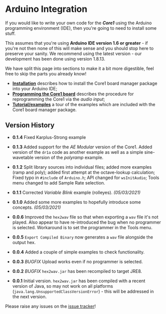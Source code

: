 # Arduino Integration

If you would like to write your own code for the _**Core1**_ using the
Arduino programming environment (IDE), then you're going to need
to install some stuff.

This assumes that you're using **Arduino IDE version 1.6 or greater** -
if you're not then none of this will make sense and you should stop here
to preserve your sanity. We recommend using the latest version - our development
has been done using version 1.8.13.

We have split this page into sections to make it a bit more digestible, feel
free to skip the parts you already know!

- **[Installation](./installation.md)** describes how to install the Core1
  board manager package into your Arduino IDE;
- **[Programming the Core1 board](./programming.md)** describes the procedure
  for reprogramming the Core1 via the _audio input_;
- **[Tutorial/examples](./examples.md)** a tour of the examples which are
  included with the Core1 board manager package.

## Version History
* **0.1.4** Fixed Karplus-Strong example
* **0.1.3** Added support for the _AE Modular_ version of the Core1. Added version
  of the `dr1a` code as another example as well as a simple sine-wavetable version
  of the _polyramp_ example.
* **0.1.2** Split library sources into individual files; added more examples (ramp and poly);
  added first attempt at the octave-lookup calculation; Fixed typo in `#include` of `Arduino.h`;
  API changed for `wsInitAudio`; Tools menu changed to add Sample Rate selection.
* **0.1.1** Corrected _Variable Blink_ example (rolleyes). _(05/03/2021)_
* **0.1.0** Added some more examples to hopefully introduce some concepts. _(05/03/2021)_
* **0.0.6** Improved the `hex2wav` file so that when exporting a `wav` file it's not
  played. Also appear to have re-introduced the bug when no programmer is selected.
  Workaround is to set the programmer in the Tools menu.
* **0.0.5** `Export Compiled Binary` now generates a `wav` file alongside the output hex.
* **0.0.4** Added a couple of simple examples to check functionality.

* **0.0.3** _BUGFIX_ Upload works even if no programmer is selected.
* **0.0.2** _BUGFIX_ `hex2wav.jar` has been recompiled to target JRE8.
* **0.0.1** Initial version. `hex2wav.jar` has been compiled with a
  recent version of Java, so may not work on all platforms
  (`java.lang.UnsupportedClassVersionError`) - this will be addressed in the next version.

Please raise any issues on the [issue tracker](https://github.com/wonkystuff/wonkystuff.github.io/issues)!

